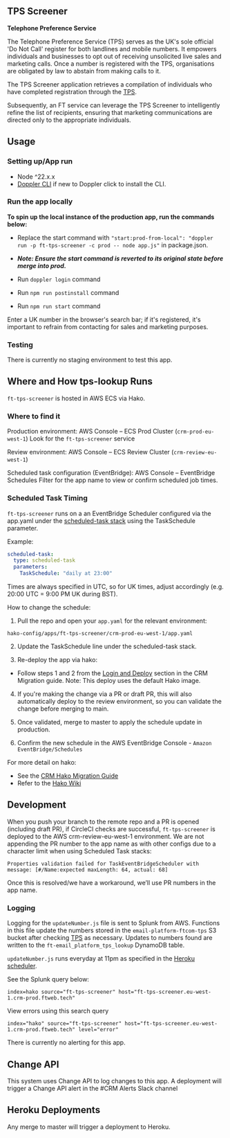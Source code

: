 ## TPS Screener

**Telephone Preference Service**

The Telephone Preference Service (TPS) serves as the UK's sole official 'Do Not Call' register for both landlines and mobile numbers. It empowers individuals and businesses to opt out of receiving unsolicited live sales and marketing calls. Once a number is registered with the TPS, organisations are obligated by law to abstain from making calls to it.

The TPS Screener application retrieves a compilation of individuals who have completed registration through the [TPS](https://www.tpsonline.org.uk/).

Subsequently, an FT service can leverage the TPS Screener to intelligently refine the list of recipients, ensuring that marketing communications are directed only to the appropriate individuals.

## Usage

### Setting up/App run

- Node ^22.x.x
- [Doppler CLI](https://docs.doppler.com/docs/install-cli) if new to Doppler click to install the CLI.

### Run the app locally

**To spin up the local instance of the production app, run the commands below:**

- Replace the start command with `"start:prod-from-local": "doppler run -p ft-tps-screener -c prod -- node app.js"` in package.json.
- **_Note: Ensure the start command is reverted to its original state before merge into prod._**

- Run `doppler login` command
- Run `npm run postinstall` command
- Run `npm run start` command

Enter a UK number in the browser's search bar; if it's registered, it's important to refrain from contacting for sales and marketing purposes.

### Testing

There is currently no staging environment to test this app.

## Where and How tps-lookup Runs
`ft-tps-screener` is hosted in AWS ECS via Hako.

### Where to find it
Production environment:
AWS Console – ECS Prod Cluster (`crm-prod-eu-west-1`) 
Look for the `ft-tps-screener` service

Review environment:
AWS Console – ECS Review Cluster (`crm-review-eu-west-1`)

Scheduled task configuration (EventBridge):
AWS Console – EventBridge Schedules
Filter for the app name to view or confirm scheduled job times.

### Scheduled Task Timing
`ft-tps-screener` runs on a an EventBridge Scheduler configured via the app.yaml under the [scheduled-task stack](https://github.com/Financial-Times/tps-lookup/blob/818770c095b92494966cd58a331821168d9145de/hako-config/apps/ft-tps-screener/crm-prod-eu-west-1/app.yaml#L40-L50) using the TaskSchedule parameter.

Example:
```yaml
scheduled-task:
  type: scheduled-task
  parameters:
    TaskSchedule: "daily at 23:00"
```
  
Times are always specified in UTC, so for UK times, adjust accordingly (e.g. 20:00 UTC = 9:00 PM UK during BST).

How to change the schedule:  
1. Pull the repo and open your `app.yaml` for the relevant environment:

`hako-config/apps/ft-tps-screener/crm-prod-eu-west-1/app.yaml`  

2. Update the TaskSchedule line under the scheduled-task stack.

3. Re-deploy the app via hako:  
- Follow steps 1 and 2 from the [Login and Deploy](https://financialtimes.atlassian.net/wiki/spaces/SF/pages/9086500865/CRM+Guide+Heroku+to+AWS+Migration+using+Hako#%3Aaws%3A---Login-%26-Deploy) section in the CRM Migration guide.
Note: This deploy uses the default Hako image.

4. If you're making the change via a PR or draft PR, this will also automatically deploy to the review environment, so you can validate the change before merging to main.

5. Once validated, merge to master to apply the schedule update in production.

6. Confirm the new schedule in the AWS EventBridge Console - `Amazon EventBridge/Schedules`


For more detail on hako:  
- See the [CRM Hako Migration Guide](https://financialtimes.atlassian.net/wiki/spaces/SF/pages/9086500865/CRM+Guide+Heroku+to+AWS+Migration+using+Hako)
- Refer to the [Hako Wiki](https://github.com/Financial-Times/hako-cli/wiki)

## Development
When you push your branch to the remote repo and a PR is opened (including draft PR), if CircleCI checks are successful, `ft-tps-screener` is deployed to the AWS crm-review-eu-west-1 environment. We are not appending the PR number to the app name as with other configs due to a character limit when using Scheduled Task stacks:  

`Properties validation failed for TaskEventBridgeScheduler with message: [#/Name:expected maxLength: 64, actual: 68]`             

Once this is resolved/we have a workaround, we’ll use PR numbers in the app name.

### Logging

Logging for the `updateNumber.js` file is sent to Splunk from AWS. Functions in this file update the numbers stored in the `email-platform-ftcom-tps` S3 bucket after checking [TPS](https://www.tpsonline.org.uk/) as necessary. Updates to numbers found are written to the `ft-email_platform_tps_lookup` DynamoDB table.

`updateNumber.js` runs everyday at 11pm as specified in the [Heroku scheduler](https://dashboard.heroku.com/apps/ft-tps-screener/scheduler).

See the Splunk query below:

`index=hako source="ft-tps-screener" host="ft-tps-screener.eu-west-1.crm-prod.ftweb.tech"`

View errors using this search query

`index="hako" source="ft-tps-screener" host="ft-tps-screener.eu-west-1.crm-prod.ftweb.tech" level="error"`

There is currently no alerting for this app.

## Change API

This system uses Change API to log changes to this app. A deployment will trigger a Change API alert in the #CRM Alerts Slack channel

## Heroku Deployments

Any merge to master will trigger a deployment to Heroku.
